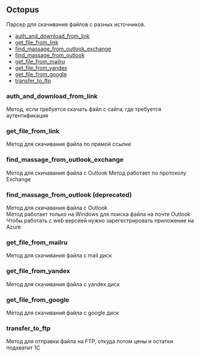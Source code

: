 ## Octopus
Парсер для скачивания файлов с разных источников.

- [auth_and_download_from_link](#auth_and_download_from_link)  
- [get_file_from_link](#get_file_from_link)  
- [find_massage_from_outlook_exchange](#find_massage_from_outlook_exchange)  
- [find_massage_from_outlook](#find_massage_from_outlook)  
- [get_file_from_mailru](#get_file_from_mailru)  
- [get_file_from_yandex](#get_file_from_yandex)  
- [get_file_from_google](#get_file_from_google)  
- [transfer_to_ftp](#transfer_to_ftp)  


### auth_and_download_from_link
Метод, если требуется скачать файл с сайта, где требуется аутентификация  
### get_file_from_link   
Метод для скачивания файла по прямой ссылке
### find_massage_from_outlook_exchange
Метод для скичавания файла с Outlook
Метод работает по протоколу Exchange
### find_massage_from_outlook (deprecated)  
Метод для скичавания файла с Outlook  
Метод работает только на Windows для поиска файла на почте Outlook  
Чтобы работать с web версией нужно зарегестрировать приложение на Azure
### get_file_from_mailru
Метод для скачивания файла с mail диск
### get_file_from_yandex
Метод для скачивания файла с yandex диск
### get_file_from_google
Метод для скачивания файла с google диск
### transfer_to_ftp
Метод для отправки файла на FTP, откуда потом цены и остатки подхватит 1С